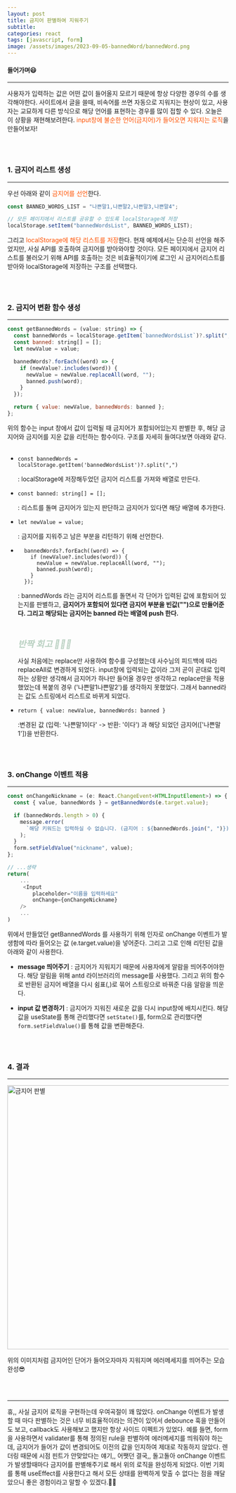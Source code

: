 ```yaml
---
layout: post
title: 금지어 판별하여 지워주기
subtitle:
categories: react
tags: [javascript, form]
image: /assets/images/2023-09-05-bannedWord/bannedWord.png
---
```


#### 들어가며😃

---

사용자가 입력하는 값은 어떤 값이 들어올지 모르기 때문에 항상 다양한 경우의 수를 생각해야한다. 사이트에서 글을 쓸때, 비속어를 쓰면 자동으로 지워지는 현상이 있고, 사용자는 교묘하게 다른 방식으로 해당 언어를 표현하는 경우를 많이 접할 수 있다. 오늘은 이 상황을 재현해보려한다. <span style="color: #ff5100;">input창에 불순한 언어(금지어)가 들어오면 지워지는 로직</span>을 만들어보자!

<br/><br/>

### 1. 금지어 리스트 생성

---

우선 아래와 같이 <span style="color: #ff5100;">금지어를 선언</span>한다.

```javascript
const BANNED_WORDS_LIST = "나쁜말1,나쁜말2,나쁜말3,나쁜말4";

// 모든 페이지에서 리스트를 공유할 수 있도록 localStorage에 저장
localStorage.setItem("bannedWordsList", BANNED_WORDS_LIST);
```

그리고 <span style="color: #ff5100;">localStorage에 해당 리스트를 저장</span>한다. 현재 예제에서는 단순히 선언을 해주었지만, 사실 API를 호출하여 금지어를 받아와야할 것이다. 모든 페이지에서 금지어 리스트를 불러오기 위해 API를 호출하는 것은 비효율적이기에 로그인 시 금지어리스트를 받아와 localStorage에 저장하는 구조를 선택했다.

<br/><br/>

### 2. 금지어 변환 함수 생성

---

```javascript
const getBannedWords = (value: string) => {
  const bannedWords = localStorage.getItem(`bannedWordsList`)?.split(",");
  const banned: string[] = [];
  let newValue = value;

  bannedWords?.forEach((word) => {
    if (newValue?.includes(word)) {
      newValue = newValue.replaceAll(word, "");
      banned.push(word);
    }
  });

  return { value: newValue, bannedWords: banned };
};
```

위의 함수는 input 창에서 값이 입력될 때 금지어가 포함되어있는지 판별한 후, 해당 금지어와 금지어를 지운 값을 리턴하는 함수이다. 구조를 자세히 들여다보면 아래와 같다.  
<br/>

- `const bannedWords = localStorage.getItem('bannedWordsList')?.split(",")`

  : localStorage에 저장해두었던 금지어 리스트를 가져와 배열로 만든다.

- `const banned: string[] = [];`

  : 리스트를 돌며 금지어가 있는지 판단하고 금지어가 있다면 해당 배열에 추가한다.

- `let newValue = value;`

  : 금지어를 지워주고 남은 부분을 리턴하기 위해 선언한다.

- ```
    bannedWords?.forEach((word) => {
      if (newValue?.includes(word)) {
        newValue = newValue.replaceAll(word, "");
        banned.push(word);
      }
    });
  ```

  : bannedWords 라는 금지어 리스트를 돌면서 각 단어가 입력된 값에 포함되어 있는지를 판별하고, **금지어가 포함되어 있다면 금지어 부분을 빈값("")으로 만들어준다. 그리고 해당되는 금지어는 banned 라는 배열에 push 한다.**

  <br/>

  <em style='font-size: 20px; color: #BAD1C2; font-weight: bold;'>반짝 회고 🤷🏻‍♀️</em>

  사실 처음에는 replace만 사용하여 함수를 구성했는데 사수님의 피드백에 따라 replaceAll로 변경하게 되었다. input창에 입력되는 값이라 그저 곧이 곧대로 입력하는 상황만 생각해서 금지어가 하나만 들어올 경우만 생각하고 replace만을 적용했었는데 복붙의 경우 ('나쁜말1나쁜말2')를 생각하지 못했었다. 그래서 banned라는 값도 스트링에서 리스트로 바뀌게 되었다.

- `return { value: newValue, bannedWords: banned }`

  :변경된 값 (입력: '나쁜말1이다' -> 반환: '이다') 과 해당 되었던 금지어(['나쁜말1'])을 반환한다.

<br/><br/>

### 3. onChange 이벤트 적용

---

```javascript
const onChangeNickname = (e: React.ChangeEvent<HTMLInputElement>) => {
  const { value, bannedWords } = getBannedWords(e.target.value);

  if (bannedWords.length > 0) {
    message.error(
      `해당 키워드는 입력하실 수 없습니다. (금지어 : ${bannedWords.join(", ")})`
    );
  }
  form.setFieldValue("nickname", value);
};

// ...생략
return(
    ...
     <Input
        placeholder="이름을 입력하세요"
        onChange={onChangeNickname}
    />
    ...
)
```

위에서 만들었던 getBannedWords 를 사용하기 위해 인자로 onChange 이벤트가 발생함에 따라 들어오는 값 (e.target.value)을 넣어준다. 그리고 그로 인해 리턴된 값을 아래와 같이 사용한다.

- **message 띄어주기**
  : 금지어가 지워지기 때문에 사용자에게 알람을 띄어주어야한다. 해당 알림을 위해 antd 라이브러리의 message를 사용했다. 그리고 위의 함수로 반환된 금지어 배열을 다시 쉼표(,)로 묶어 스트링으로 바꿔준 다음 알람을 띄운다.

- **input 값 변경하기**
  : 금지어가 지워진 새로운 값을 다시 input창에 배치시킨다. 해당 값을 useState를 통해 관리했다면 `setState()`를, form으로 관리했다면 `form.setFieldValue()`를 통해 값을 변환해준다.

<br/><br/>

### 4. 결과

---

<img width="600" alt="금지어 판별" src="https://github.com/ju-ju2/antd/assets/71650663/334e45f4-241a-44dc-92f1-3e4e20c373a8">

<br/>

위의 이미지처럼 금지어인 단어가 들어오자마자 지워지며 에러메세지를 띄어주는 모습 완성😎

<br/><br/>

---

휴,, 사실 금지어 로직을 구현하는데 우여곡절이 꽤 많았다. onChange 이벤트가 발생할 때 마다 판별하는 것은 너무 비효율적이라는 의견이 있어서 debounce 훅을 만들어도 보고, callback도 사용해보고 했지만 항상 사이드 이펙트가 있었다. 예를 들면, form을 사용하면서 validater를 통해 정의된 rule을 판별하여 에러메세지를 띄워줘야 하는데, 금지어가 들어가 값이 변경되어도 이전의 값을 인지하여 제대로 작동하지 않았다. 렌더링 때문에 시점 핀트가 안맞았다는 얘기,, 어쨋던 결국,, 돌고돌아 onChange 이벤트가 발생할때마다 금지어를 판별해주기로 해서 위의 로직을 완성하게 되었다. 이번 기회를 통해 useEffect를 사용한다고 해서 모든 상태를 완벽하게 맞출 수 없다는 점을 깨달았으니 좋은 경험이라고 말할 수 있겠다.🥲🚀
